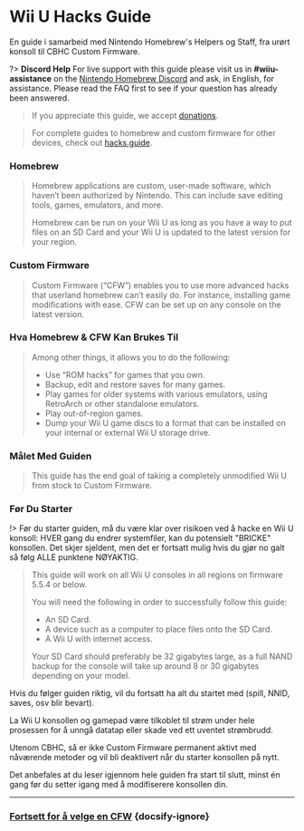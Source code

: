 # Wii U Hacks Guide

En guide i samarbeid med Nintendo Homebrew's Helpers og Staff, fra urørt konsoll til CBHC Custom Firmware.

?> **Discord Help** For live support with this guide please visit us in **#wiiu-assistance** on the [Nintendo Homebrew Discord](https://discord.gg/C29hYvh) and ask, in English, for assistance. Please read the FAQ first to see if your question has already been answered.

> If you appreciate this guide, we accept [donations](donations).

> For complete guides to homebrew and custom firmware for other devices, check out [hacks.guide](https://hacks.guide).

### Homebrew

> Homebrew applications are custom, user-made software, which haven’t been authorized by Nintendo. This can include save editing tools, games, emulators, and more.
> 
> Homebrew can be run on your Wii U as long as you have a way to put files on an SD Card and your Wii U is updated to the latest version for your region.

### Custom Firmware

> Custom Firmware (“CFW”) enables you to use more advanced hacks that userland homebrew can’t easily do. For instance, installing game modifications with ease. CFW can be set up on any console on the latest version.

### Hva Homebrew & CFW Kan Brukes Til
>
> Among other things, it allows you to do the following:
> 
> - Use “ROM hacks” for games that you own.
> - Backup, edit and restore saves for many games.
> - Play games for older systems with various emulators, using RetroArch or other standalone emulators.
> - Play out-of-region games.
> - Dump your Wii U game discs to a format that can be installed on your internal or external Wii U storage drive.


### Målet Med Guiden

> This guide has the end goal of taking a completely unmodified Wii U from stock to Custom Firmware.

### Før Du Starter

!> Før du starter guiden, må du være klar over risikoen ved å hacke en Wii U konsoll: HVER gang du endrer systemfiler, kan du potensielt "BRICKE" konsollen. Det skjer sjeldent, men det er fortsatt mulig hvis du gjør no galt så følg ALLE punktene NØYAKTIG.
>
> This guide will work on all Wii U consoles in all regions on firmware 5.5.4 or below.
> 
> You will need the following in order to successfully follow this guide:
> 
> - An SD Card.
> - A device such as a computer to place files onto the SD Card.
> - A Wii U with internet access.
> 
> Your SD Card should preferably be 32 gigabytes large, as a full NAND backup for the console will take up around 8 or 30 gigabytes depending on your model.

Hvis du følger guiden riktig, vil du fortsatt ha alt du startet med (spill, NNID, saves, osv blir bevart).

La Wii U konsollen og gamepad være tilkoblet til strøm under hele prosessen for å unngå datatap eller skade ved ett uventet strømbrudd.

Utenom CBHC, så er ikke Custom Firmware permanent aktivt med nåværende metoder og vil bli deaktivert når du starter konsollen på nytt.

Det anbefales at du leser igjennom hele guiden fra start til slutt, minst én gang før du setter igang med å modifiserere konsollen din.

---

### [Fortsett for å velge en CFW](cfw-choice) {docsify-ignore}
